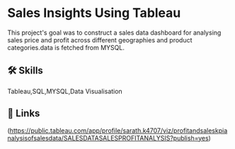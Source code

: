 
# Sales Insights Using Tableau

This project's goal was to construct a sales data dashboard for analysing sales price and profit across different geographies and product categories.data is fetched from MYSQL.
## 🛠 Skills
Tableau,SQL,MYSQL,Data Visualisation


## 🔗 Links
(https://public.tableau.com/app/profile/sarath.k4707/viz/profitandsaleskpianalysisofsalesdata/SALESDATASALESPROFITANALYSIS?publish=yes)

